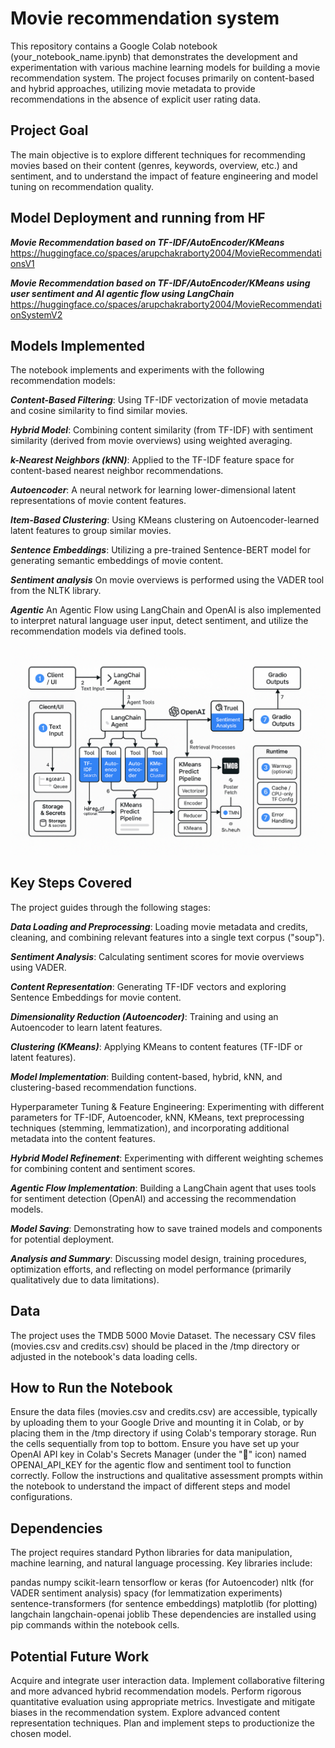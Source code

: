<h1>Movie recommendation system</h1>

This repository contains a Google Colab notebook (your_notebook_name.ipynb) that demonstrates the development and experimentation with various machine learning models for building a movie recommendation system. The project focuses primarily on content-based and hybrid approaches, utilizing movie metadata to provide recommendations in the absence of explicit user rating data.

<h2>Project Goal</h2>
The main objective is to explore different techniques for recommending movies based on their content (genres, keywords, overview, etc.) and sentiment, and to understand the impact of feature engineering and model tuning on recommendation quality.

<h2>Model Deployment and running from HF</h2>

***Movie Recommendation based on TF-IDF/AutoEncoder/KMeans*** https://huggingface.co/spaces/arupchakraborty2004/MovieRecommendationsV1 

***Movie Recommendation based on TF-IDF/AutoEncoder/KMeans using user sentiment and AI agentic flow using LangChain*** https://huggingface.co/spaces/arupchakraborty2004/MovieRecommendationSystemV2

<h2>Models Implemented</h2>
The notebook implements and experiments with the following recommendation models:

***Content-Based Filtering***: Using TF-IDF vectorization of movie metadata and cosine similarity to find similar movies.

***Hybrid Model***: Combining content similarity (from TF-IDF) with sentiment similarity (derived from movie overviews) using weighted averaging.

***k-Nearest Neighbors (kNN)***: Applied to the TF-IDF feature space for content-based nearest neighbor recommendations.

***Autoencoder***: A neural network for learning lower-dimensional latent representations of movie content features.

***Item-Based Clustering***: Using KMeans clustering on Autoencoder-learned latent features to group similar movies.

***Sentence Embeddings***: Utilizing a pre-trained Sentence-BERT model for generating semantic embeddings of movie content.

***Sentiment analysis*** On movie overviews is performed using the VADER tool from the NLTK library.

***Agentic*** An Agentic Flow using LangChain and OpenAI is also implemented to interpret natural language user input, detect sentiment, and utilize the recommendation models via defined tools.

![AI Agent Flow](./src/MovieRecommendationsAgenticFlow.png)

<h2>Key Steps Covered</h2>
The project guides through the following stages:

***Data Loading and Preprocessing***: Loading movie metadata and credits, cleaning, and combining relevant features into a single text corpus ("soup").

***Sentiment Analysis***: Calculating sentiment scores for movie overviews using VADER.

***Content Representation***: Generating TF-IDF vectors and exploring Sentence Embeddings for movie content.

***Dimensionality Reduction (Autoencoder)***: Training and using an Autoencoder to learn latent features.

***Clustering (KMeans)***: Applying KMeans to content features (TF-IDF or latent features).

***Model Implementation***: Building content-based, hybrid, kNN, and clustering-based recommendation functions.

Hyperparameter Tuning & Feature Engineering: Experimenting with different parameters for TF-IDF, Autoencoder, kNN, KMeans, text preprocessing techniques (stemming, lemmatization), and incorporating additional metadata into the content features.

***Hybrid Model Refinement***: Experimenting with different weighting schemes for combining content and sentiment scores.

***Agentic Flow Implementation***: Building a LangChain agent that uses tools for sentiment detection (OpenAI) and accessing the recommendation models.

***Model Saving***: Demonstrating how to save trained models and components for potential deployment.

***Analysis and Summary***: Discussing model design, training procedures, optimization efforts, and reflecting on model performance (primarily qualitatively due to data limitations).

<h2>Data</h2>
The project uses the TMDB 5000 Movie Dataset. The necessary CSV files (movies.csv and credits.csv) should be placed in the /tmp directory or adjusted in the notebook's data loading cells.

<h2>How to Run the Notebook</h2>
Ensure the data files (movies.csv and credits.csv) are accessible, typically by uploading them to your Google Drive and mounting it in Colab, or by placing them in the /tmp directory if using Colab's temporary storage.
Run the cells sequentially from top to bottom.
Ensure you have set up your OpenAI API key in Colab's Secrets Manager (under the "🔑" icon) named OPENAI_API_KEY for the agentic flow and sentiment tool to function correctly.
Follow the instructions and qualitative assessment prompts within the notebook to understand the impact of different steps and model configurations.

<h2>Dependencies</h2>
The project requires standard Python libraries for data manipulation, machine learning, and natural language processing. Key libraries include:

pandas
numpy
scikit-learn
tensorflow or keras (for Autoencoder)
nltk (for VADER sentiment analysis)
spacy (for lemmatization experiments)
sentence-transformers (for sentence embeddings)
matplotlib (for plotting)
langchain
langchain-openai
joblib
These dependencies are installed using pip commands within the notebook cells.

<h2>Potential Future Work</h2>
Acquire and integrate user interaction data.
Implement collaborative filtering and more advanced hybrid recommendation models.
Perform rigorous quantitative evaluation using appropriate metrics.
Investigate and mitigate biases in the recommendation system.
Explore advanced content representation techniques.
Plan and implement steps to productionize the chosen model.
